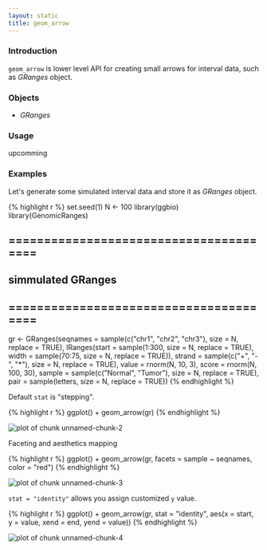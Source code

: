 ```yaml
---
layout: static
title: geom_arrow
---
```





### Introduction
`geom_arrow` is lower level API for creating small arrows for interval data,
such as *GRanges* object.

### Objects
  * *GRanges*
  
### Usage
  upcomming
  
### Examples

Let's generate some simulated interval data and store it as *GRanges* object.



{% highlight r %}
set.seed(1)
N <- 100
library(ggbio)
library(GenomicRanges)
## =======================================
##  simmulated GRanges
## =======================================
gr <- GRanges(seqnames = sample(c("chr1", "chr2", 
    "chr3"), size = N, replace = TRUE), IRanges(start = sample(1:300, 
    size = N, replace = TRUE), width = sample(70:75, size = N, 
    replace = TRUE)), strand = sample(c("+", "-", "*"), size = N, 
    replace = TRUE), value = rnorm(N, 10, 3), score = rnorm(N, 
    100, 30), sample = sample(c("Normal", "Tumor"), size = N, 
    replace = TRUE), pair = sample(letters, size = N, replace = TRUE))
{% endhighlight %}




Default `stat` is "stepping". 


{% highlight r %}
ggplot() + geom_arrow(gr)
{% endhighlight %}

![plot of chunk unnamed-chunk-2](http://i.imgur.com/r6kJN.png) 


Faceting and aesthetics mapping


{% highlight r %}
ggplot() + geom_arrow(gr, facets = sample ~ seqnames, 
    color = "red")
{% endhighlight %}

![plot of chunk unnamed-chunk-3](http://i.imgur.com/Zy8ac.png) 


`stat = "identity"` allows you assign customized `y` value.


{% highlight r %}
ggplot() + geom_arrow(gr, stat = "identity", aes(x = start, 
    y = value, xend = end, yend = value))
{% endhighlight %}

![plot of chunk unnamed-chunk-4](http://i.imgur.com/Zife4.png) 
